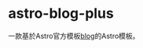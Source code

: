 # astro-blog-plus
一款基於Astro官方模板<a href="https://github.com/withastro/templates/tree/main/templates/blog" target="_blank" rel="noopener">blog</a>的Astro模板。